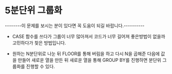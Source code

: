 # 5분단위 그룹화

--------이 문제를 보시는 분이 있다면 꼭 도움이 되길 바랍니다.----------

- CASE 함수를 쓰다가 그룹이 너무 많아져서 코드가 너무 길어져 좋은방법이 없을까 고민하다가 찾은 방법입니다.

- 원하는 N분단위로 나눈 뒤 FLOOR를 통해 버림을 하고 다시 N을 곱해준 다음에 값을 만들어 새로운 열을 만든 뒤 새로운 열을 통해 GROUP BY를 진행하면 분단위 그룹화를 진행할 수 있다. 
